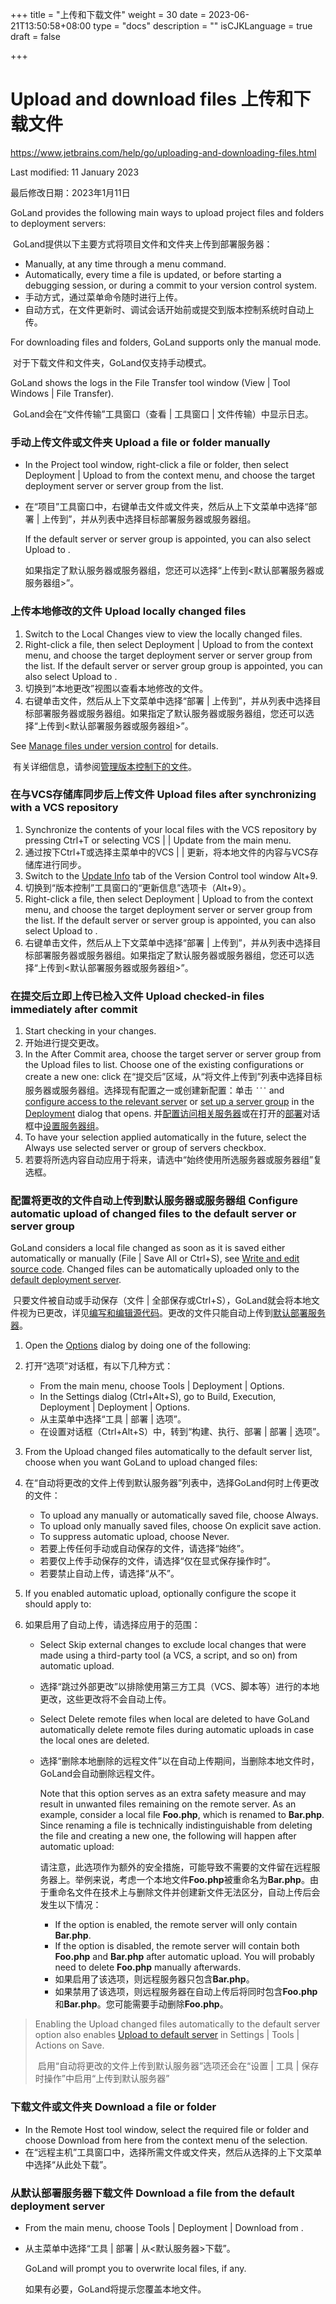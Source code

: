 +++
title = "上传和下载文件"
weight = 30
date = 2023-06-21T13:50:58+08:00
type = "docs"
description = ""
isCJKLanguage = true
draft = false

+++
# Upload and download files﻿ 上传和下载文件

https://www.jetbrains.com/help/go/uploading-and-downloading-files.html

Last modified: 11 January 2023

最后修改日期：2023年1月11日

GoLand provides the following main ways to upload project files and folders to deployment servers:

​	GoLand提供以下主要方式将项目文件和文件夹上传到部署服务器： 

- Manually, at any time through a menu command.
- Automatically, every time a file is updated, or before starting a debugging session, or during a commit to your version control system.
- 手动方式，通过菜单命令随时进行上传。
- 自动方式，在文件更新时、调试会话开始前或提交到版本控制系统时自动上传。

For downloading files and folders, GoLand supports only the manual mode.

​	对于下载文件和文件夹，GoLand仅支持手动模式。

GoLand shows the logs in the File Transfer tool window (View | Tool Windows | File Transfer).

​	GoLand会在“文件传输”工具窗口（查看 | 工具窗口 | 文件传输）中显示日志。

### 手动上传文件或文件夹 Upload a file or folder manually﻿

- In the Project tool window, right-click a file or folder, then select Deployment | Upload to from the context menu, and choose the target deployment server or server group from the list.

- 在“项目”工具窗口中，右键单击文件或文件夹，然后从上下文菜单中选择“部署 | 上传到”，并从列表中选择目标部署服务器或服务器组。

  If the default server or server group is appointed, you can also select Upload to <default deployment server or server group>.
  
  如果指定了默认服务器或服务器组，您还可以选择“上传到<默认部署服务器或服务器组>”。

### 上传本地修改的文件  Upload locally changed files﻿

1. Switch to the Local Changes view to view the locally changed files.
2. Right-click a file, then select Deployment | Upload to from the context menu, and choose the target deployment server or server group from the list. If the default server or server group group is appointed, you can also select Upload to <default deployment server or server group>.
3. 切换到“本地更改”视图以查看本地修改的文件。
4. 右键单击文件，然后从上下文菜单中选择“部署 | 上传到”，并从列表中选择目标部署服务器或服务器组。如果指定了默认服务器或服务器组，您还可以选择“上传到<默认部署服务器或服务器组>”。

See [Manage files under version control](https://www.jetbrains.com/help/go/adding-files-to-version-control.html) for details.

​	有关详细信息，请参阅[管理版本控制下的文件](https://www.jetbrains.com/help/go/adding-files-to-version-control.html)。

### 在与VCS存储库同步后上传文件  Upload files after synchronizing with a VCS repository﻿

1. Synchronize the contents of your local files with the VCS repository by pressing Ctrl+T or selecting VCS | <VCS> | Update from the main menu.
2. 通过按下Ctrl+T或选择主菜单中的VCS | <VCS> | 更新，将本地文件的内容与VCS存储库进行同步。
3. Switch to the [Update Info](https://www.jetbrains.com/help/go/version-control-tool-window-update-info-tab.html) tab of the Version Control tool window Alt+9.
4. 切换到“版本控制”工具窗口的“更新信息”选项卡（Alt+9）。
5. Right-click a file, then select Deployment | Upload to from the context menu, and choose the target deployment server or server group from the list. If the default server or server group is appointed, you can also select Upload to <default deployment server or server group>.
6. 右键单击文件，然后从上下文菜单中选择“部署 | 上传到”，并从列表中选择目标部署服务器或服务器组。如果指定了默认服务器或服务器组，您还可以选择“上传到<默认部署服务器或服务器组>”。

### 在提交后立即上传已检入文件  Upload checked-in files immediately after commit﻿

1. Start checking in your changes.
2. 开始进行提交更改。
3. In the After Commit area, choose the target server or server group from the Upload files to list. Choose one of the existing configurations or create a new one: click 在“提交后”区域，从“将文件上传到”列表中选择目标服务器或服务器组。选择现有配置之一或创建新配置：单击 ![the Browse button](UploadAndDownloadFiles_img/app.general.ellipsis.svg) and [configure access to the relevant server](https://www.jetbrains.com/help/go/creating-in-place-server-configuration.html) or [set up a server group](https://www.jetbrains.com/help/go/server-groups.html) in the [Deployment](https://www.jetbrains.com/help/go/settings-deployment.html) dialog that opens. 并[配置访问相关服务器](https://www.jetbrains.com/help/go/creating-in-place-server-configuration.html)或在打开的[部署](https://www.jetbrains.com/help/go/settings-deployment.html)对话框中[设置服务器组](https://www.jetbrains.com/help/go/server-groups.html)。
4. To have your selection applied automatically in the future, select the Always use selected server or group of servers checkbox.
5. 若要将所选内容自动应用于将来，请选中“始终使用所选服务器或服务器组”复选框。

### 配置将更改的文件自动上传到默认服务器或服务器组 Configure automatic upload of changed files to the default server or server group﻿

GoLand considers a local file changed as soon as it is saved either automatically or manually (File | Save All or Ctrl+S), see [Write and edit source code](https://www.jetbrains.com/help/go/working-with-source-code.html). Changed files can be automatically uploaded only to the [default deployment server](https://www.jetbrains.com/help/go/configuring-synchronization-with-a-remote-host.html#default_server).

​	只要文件被自动或手动保存（文件 | 全部保存或Ctrl+S），GoLand就会将本地文件视为已更改，详见[编写和编辑源代码](https://www.jetbrains.com/help/go/working-with-source-code.html)。更改的文件只能自动上传到[默认部署服务器](https://www.jetbrains.com/help/go/configuring-synchronization-with-a-remote-host.html#default_server)。

1. Open the [Options](https://www.jetbrains.com/help/go/settings-deployment-options.html) dialog by doing one of the following:

2. 打开“选项”对话框，有以下几种方式：

   - From the main menu, choose Tools | Deployment | Options.
   - In the Settings dialog (Ctrl+Alt+S), go to Build, Execution, Deployment | Deployment | Options.
   - 从主菜单中选择“工具 | 部署 | 选项”。
   - 在设置对话框（Ctrl+Alt+S）中，转到“构建、执行、部署 | 部署 | 选项”。

3. From the Upload changed files automatically to the default server list, choose when you want GoLand to upload changed files:

4. 在“自动将更改的文件上传到默认服务器”列表中，选择GoLand何时上传更改的文件：

   - To upload any manually or automatically saved file, choose Always.
   - To upload only manually saved files, choose On explicit save action.
   - To suppress automatic upload, choose Never.
   - 若要上传任何手动或自动保存的文件，请选择“始终”。
   - 若要仅上传手动保存的文件，请选择“仅在显式保存操作时”。
   - 若要禁止自动上传，请选择“从不”。

5. If you enabled automatic upload, optionally configure the scope it should apply to:

6. 如果启用了自动上传，请选择应用于的范围：

   - Select Skip external changes to exclude local changes that were made using a third-party tool (a VCS, a script, and so on) from automatic upload.

   - 选择“跳过外部更改”以排除使用第三方工具（VCS、脚本等）进行的本地更改，这些更改将不会自动上传。

   - Select Delete remote files when local are deleted to have GoLand automatically delete remote files during automatic uploads in case the local ones are deleted.

   - 选择“删除本地删除的远程文件”以在自动上传期间，当删除本地文件时，GoLand会自动删除远程文件。

     Note that this option serves as an extra safety measure and may result in unwanted files remaining on the remote server. As an example, consider a local file **Foo.php**, which is renamed to **Bar.php**. Since renaming a file is technically indistinguishable from deleting the file and creating a new one, the following will happen after automatic upload:

     请注意，此选项作为额外的安全措施，可能导致不需要的文件留在远程服务器上。举例来说，考虑一个本地文件**Foo.php**被重命名为**Bar.php**。由于重命名文件在技术上与删除文件并创建新文件无法区分，自动上传后会发生以下情况： 
     
     - If the option is enabled, the remote server will only contain **Bar.php**.
     - If the option is disabled, the remote server will contain both **Foo.php** and **Bar.php** after automatic upload. You will probably need to delete **Foo.php** manually afterwards.
     - 如果启用了该选项，则远程服务器只包含**Bar.php**。
     - 如果禁用了该选项，则远程服务器在自动上传后将同时包含**Foo.php**和**Bar.php**。您可能需要手动删除**Foo.php**。



> Enabling the Upload changed files automatically to the default server option also enables [Upload to default server](https://www.jetbrains.com/help/go/saving-and-reverting-changes.html#actions-on-save) in Settings | Tools | Actions on Save.
>
> ​	启用“自动将更改的文件上传到默认服务器”选项还会在“设置 | 工具 | 保存时操作”中启用“上传到默认服务器”

### 下载文件或文件夹 Download a file or folder﻿

- In the Remote Host tool window, select the required file or folder and choose Download from here from the context menu of the selection.
- 在“远程主机”工具窗口中，选择所需文件或文件夹，然后从选择的上下文菜单中选择“从此处下载”。

### 从默认部署服务器下载文件 Download a file from the default deployment server﻿

- From the main menu, choose Tools | Deployment | Download from <default server>.

- 从主菜单中选择“工具 | 部署 | 从<默认服务器>下载”。

  GoLand will prompt you to overwrite local files, if any.
  
  如果有必要，GoLand将提示您覆盖本地文件。